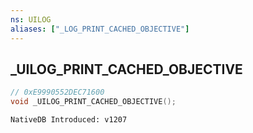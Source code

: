 ```yaml
---
ns: UILOG
aliases: ["_LOG_PRINT_CACHED_OBJECTIVE"]
---
```

## _UILOG_PRINT_CACHED_OBJECTIVE

```c
// 0xE9990552DEC71600
void _UILOG_PRINT_CACHED_OBJECTIVE();
```

```
NativeDB Introduced: v1207
```

